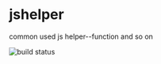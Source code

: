 # jshelper
common used js helper--function and so on

![build status](https://travis-ci.org/lingshanjun/jshelper.svg?branch=master)
